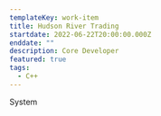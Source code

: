 ```yaml
---
templateKey: work-item
title: Hudson River Trading
startdate: 2022-06-22T20:00:00.000Z
enddate: ""
description: Core Developer
featured: true
tags:
  - C++
---
```

System